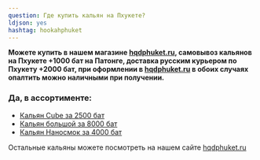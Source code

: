 ```yaml
---
question: Где купить кальян на Пхукете?
ldjson: yes 
hashtag: hookahphuket
---
```


**Можете купить в нашем магазине [hqdphuket.ru](https://hqdphuket.ru/raskhodnikikalyan/kalyany), самовывоз кальянов на Пхукете +1000 бат на Патонге, доставка русским курьером по Пхукету +2000 бат, при оформлении в  [hqdphuket.ru](https://hqdphuket.ru/raskhodnikikalyan/kalyany) в обоих случаях опалтить можно наличными при получении.**

### **Да, в ассортименте:**

* [Кальян Cube за 2500 бат](https://hqdphuket.ru/kalyan/cube)
* [Кальян большой за 8000 бат](https://hqdphuket.ru/kalyan/kalyanbolshoy)
* [Кальян Наносмок за 4000 бат](https://hqdphuket.ru/kalyan/nanosmoke)

Остальные кальяны можете посмотреть на нашем сайте [hqdphuket.ru](https://hqdthai.ru/kalyan/kalyany/) 
